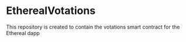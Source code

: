 # EtherealVotations

This repository is created to contain the votations smart contract for the Ethereal dapp

